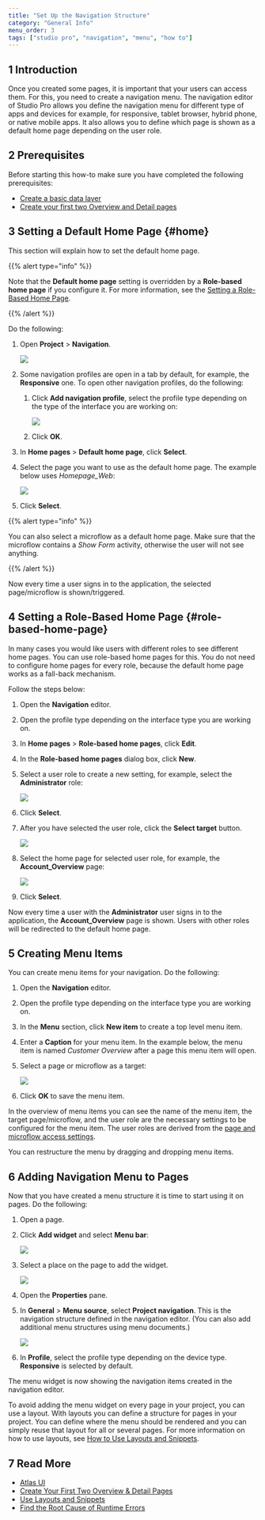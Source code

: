 ```yaml
---
title: "Set Up the Navigation Structure"
category: "General Info"
menu_order: 3
tags: ["studio pro", "navigation", "menu", "how to"]
---
```

## 1 Introduction

Once you created some pages, it is important that your users can access them. For this, you need to create a navigation menu. The navigation editor of Studio Pro allows you define the navigation menu for different type of apps and devices for example, for responsive, tablet browser, hybrid phone, or native mobile apps. It also allows you to define which page is shown as a default home page depending on the user role.

## 2 Prerequisites

Before starting this how-to make sure you have completed the following prerequisites:

*   [Create a basic data layer](../data-models/create-a-basic-data-layer)
*   [Create your first two Overview and Detail pages](../front-end/create-your-first-two-overview-and-detail-pages)

## 3 Setting a Default Home Page {#home}

This section will explain how to set the default home page. 

{{% alert type="info" %}}

Note that the **Default home page** setting is overridden by a **Role-based home page** if you configure it. For more information, see the [Setting a Role-Based Home Page](#role-based-home-page).

{{% /alert %}}

Do the following:

1.  Open **Project** > **Navigation**.

    ![](attachments/setting-up-the-navigation-structure/open-navigation.jpg)

2. Some navigation profiles are open in a tab by default, for example, the **Responsive** one. To open other navigation profiles, do the following:

    1. Click **Add navigation profile**, select the profile type depending on the type of the interface you are working on:

       ![](attachments/setting-up-the-navigation-structure/add-navigation-profile.jpg)

    2. Click **OK**.

3. In **Home pages** > **Default home page**, click **Select**.

4. Select the page you want to use as the default home page. The example below uses *Homepage_Web*:

    ![](attachments/setting-up-the-navigation-structure/select-home-page.jpg)

5. Click **Select**.

{{% alert type="info" %}}

You can also select a microflow as a default home page. Make sure that the microflow contains a *Show Form* activity, otherwise the user will not see anything.

{{% /alert %}}

Now every time a user signs in to the application, the selected page/microflow is shown/triggered.

## 4 Setting a Role-Based Home Page {#role-based-home-page}

In many cases you would like users with different roles to see different home pages. You can use role-based home pages for this. You do not need to configure home pages for every role, because the default home page works as a fall-back mechanism. 

Follow the steps below:

1.  Open the **Navigation** editor.
2.  Open the profile type depending on the interface type you are working on. 
3.  In **Home pages** > **Role-based home pages**, click **Edit**.
4.  In the **Role-based home pages** dialog box, click **New**.
5.  Select a user role to create a new setting, for example, select the **Administrator** role:

    ![](attachments/setting-up-the-navigation-structure/select-user-role.png)

6.  Click **Select**.
7.  After you have selected the user role, click the **Select target** button.

    ![](attachments/setting-up-the-navigation-structure/select-target.png)

8.  Select the home page for selected user role, for example, the **Account_Overview** page:

    ![](attachments/setting-up-the-navigation-structure/select-page.png)

9. Click **Select**.

Now every time a user with the **Administrator** user signs in to the application, the **Account_Overview** page is shown. Users with other roles will be redirected to the default home page.

## 5 Creating Menu Items

You can create menu items for your navigation. Do the following:

1.  Open the **Navigation** editor.
2.  Open the profile type depending on the interface type you are working on. 
3.  In the **Menu** section, click **New item** to create a top level menu item. 
5.  Enter a **Caption** for your menu item. In the example below, the menu item is named *Customer Overview* after a page this menu item will open.
6.  Select a page or microflow as a target:

    ![](attachments/setting-up-the-navigation-structure/new-menu-item.png)

7.  Click **OK** to save the menu item.

In the overview of menu items you can see the name of the menu item, the target page/microflow, and the user role are the necessary settings to be configured for the menu item. The user roles are derived from the [page and microflow access settings](/refguide/module-security). 

You can restructure the menu by dragging and dropping menu items.

## 6 Adding Navigation Menu to Pages

Now that you have created a menu structure it is time to start using it on pages. Do the following:

1. Open a page.

2.  Click **Add widget** and select **Menu bar**:

    ![](attachments/setting-up-the-navigation-structure/select-menu-bar.png)

3.  Select a place on the page to add the widget.

    ![](attachments/setting-up-the-navigation-structure/add-widget.png)

4. Open the **Properties** pane.

5. In **General** > **Menu source**, select **Project navigation**. This is the navigation structure defined in the navigation editor. (You can also add additional menu structures using menu documents.)

    ![](attachments/setting-up-the-navigation-structure/menu-bar-properties.jpg)

6. In **Profile**, select the profile type depending on the device type. **Responsive** is selected by default.  

The menu widget is now showing the navigation items created in the navigation editor.

To avoid adding the menu widget on every page in your project,  you can use a layout. With layouts you can define a structure for pages in your project. You can define where the menu should be rendered and you can simply reuse that layout for all or several pages. For more information on how to use layouts, see [How to Use Layouts and Snippets](../front-end/layouts-and-snippets).

## 7 Read More

* [Atlas UI](/howto/front-end/atlas-ui)
* [Create Your First Two Overview & Detail Pages](../front-end/create-your-first-two-overview-and-detail-pages)
* [Use Layouts and Snippets](../front-end/layouts-and-snippets)
* [Find the Root Cause of Runtime Errors](../monitoring-troubleshooting/finding-the-root-cause-of-runtime-errors)
